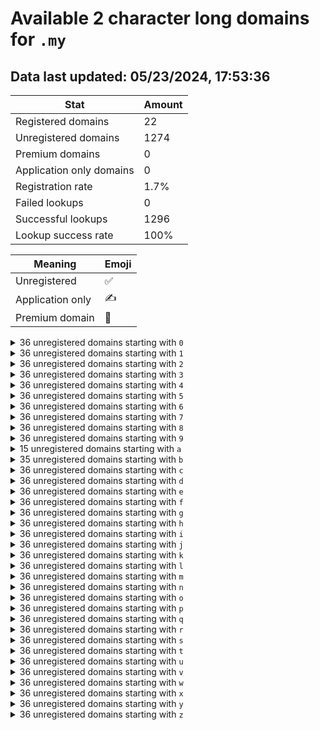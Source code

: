 # Available 2 character long domains for `.my`

## Data last updated: 05/23/2024, 17:53:36

|Stat|Amount|
|--|--|
|Registered domains|22|
|Unregistered domains|1274|
|Premium domains|0|
|Application only domains|0|
|Registration rate|1.7%|
|Failed lookups|0|
|Successful lookups|1296|
|Lookup success rate|100%|


|Meaning|Emoji|
|--|--|
|Unregistered|:white_check_mark:|
|Application only|:writing_hand:|
|Premium domain|:gem:|

<details>
<summary>36 unregistered domains starting with <bold><code>0</code></bold></summary>

|Type|Domain|
|--|--|
|:white_check_mark:|`00.my`|
|:white_check_mark:|`01.my`|
|:white_check_mark:|`02.my`|
|:white_check_mark:|`03.my`|
|:white_check_mark:|`04.my`|
|:white_check_mark:|`05.my`|
|:white_check_mark:|`06.my`|
|:white_check_mark:|`07.my`|
|:white_check_mark:|`08.my`|
|:white_check_mark:|`09.my`|
|:white_check_mark:|`0a.my`|
|:white_check_mark:|`0b.my`|
|:white_check_mark:|`0c.my`|
|:white_check_mark:|`0d.my`|
|:white_check_mark:|`0e.my`|
|:white_check_mark:|`0f.my`|
|:white_check_mark:|`0g.my`|
|:white_check_mark:|`0h.my`|
|:white_check_mark:|`0i.my`|
|:white_check_mark:|`0j.my`|
|:white_check_mark:|`0k.my`|
|:white_check_mark:|`0l.my`|
|:white_check_mark:|`0m.my`|
|:white_check_mark:|`0n.my`|
|:white_check_mark:|`0o.my`|
|:white_check_mark:|`0p.my`|
|:white_check_mark:|`0q.my`|
|:white_check_mark:|`0r.my`|
|:white_check_mark:|`0s.my`|
|:white_check_mark:|`0t.my`|
|:white_check_mark:|`0u.my`|
|:white_check_mark:|`0v.my`|
|:white_check_mark:|`0w.my`|
|:white_check_mark:|`0x.my`|
|:white_check_mark:|`0y.my`|
|:white_check_mark:|`0z.my`|
</details>
<details>
<summary>36 unregistered domains starting with <bold><code>1</code></bold></summary>

|Type|Domain|
|--|--|
|:white_check_mark:|`10.my`|
|:white_check_mark:|`11.my`|
|:white_check_mark:|`12.my`|
|:white_check_mark:|`13.my`|
|:white_check_mark:|`14.my`|
|:white_check_mark:|`15.my`|
|:white_check_mark:|`16.my`|
|:white_check_mark:|`17.my`|
|:white_check_mark:|`18.my`|
|:white_check_mark:|`19.my`|
|:white_check_mark:|`1a.my`|
|:white_check_mark:|`1b.my`|
|:white_check_mark:|`1c.my`|
|:white_check_mark:|`1d.my`|
|:white_check_mark:|`1e.my`|
|:white_check_mark:|`1f.my`|
|:white_check_mark:|`1g.my`|
|:white_check_mark:|`1h.my`|
|:white_check_mark:|`1i.my`|
|:white_check_mark:|`1j.my`|
|:white_check_mark:|`1k.my`|
|:white_check_mark:|`1l.my`|
|:white_check_mark:|`1m.my`|
|:white_check_mark:|`1n.my`|
|:white_check_mark:|`1o.my`|
|:white_check_mark:|`1p.my`|
|:white_check_mark:|`1q.my`|
|:white_check_mark:|`1r.my`|
|:white_check_mark:|`1s.my`|
|:white_check_mark:|`1t.my`|
|:white_check_mark:|`1u.my`|
|:white_check_mark:|`1v.my`|
|:white_check_mark:|`1w.my`|
|:white_check_mark:|`1x.my`|
|:white_check_mark:|`1y.my`|
|:white_check_mark:|`1z.my`|
</details>
<details>
<summary>36 unregistered domains starting with <bold><code>2</code></bold></summary>

|Type|Domain|
|--|--|
|:white_check_mark:|`20.my`|
|:white_check_mark:|`21.my`|
|:white_check_mark:|`22.my`|
|:white_check_mark:|`23.my`|
|:white_check_mark:|`24.my`|
|:white_check_mark:|`25.my`|
|:white_check_mark:|`26.my`|
|:white_check_mark:|`27.my`|
|:white_check_mark:|`28.my`|
|:white_check_mark:|`29.my`|
|:white_check_mark:|`2a.my`|
|:white_check_mark:|`2b.my`|
|:white_check_mark:|`2c.my`|
|:white_check_mark:|`2d.my`|
|:white_check_mark:|`2e.my`|
|:white_check_mark:|`2f.my`|
|:white_check_mark:|`2g.my`|
|:white_check_mark:|`2h.my`|
|:white_check_mark:|`2i.my`|
|:white_check_mark:|`2j.my`|
|:white_check_mark:|`2k.my`|
|:white_check_mark:|`2l.my`|
|:white_check_mark:|`2m.my`|
|:white_check_mark:|`2n.my`|
|:white_check_mark:|`2o.my`|
|:white_check_mark:|`2p.my`|
|:white_check_mark:|`2q.my`|
|:white_check_mark:|`2r.my`|
|:white_check_mark:|`2s.my`|
|:white_check_mark:|`2t.my`|
|:white_check_mark:|`2u.my`|
|:white_check_mark:|`2v.my`|
|:white_check_mark:|`2w.my`|
|:white_check_mark:|`2x.my`|
|:white_check_mark:|`2y.my`|
|:white_check_mark:|`2z.my`|
</details>
<details>
<summary>36 unregistered domains starting with <bold><code>3</code></bold></summary>

|Type|Domain|
|--|--|
|:white_check_mark:|`30.my`|
|:white_check_mark:|`31.my`|
|:white_check_mark:|`32.my`|
|:white_check_mark:|`33.my`|
|:white_check_mark:|`34.my`|
|:white_check_mark:|`35.my`|
|:white_check_mark:|`36.my`|
|:white_check_mark:|`37.my`|
|:white_check_mark:|`38.my`|
|:white_check_mark:|`39.my`|
|:white_check_mark:|`3a.my`|
|:white_check_mark:|`3b.my`|
|:white_check_mark:|`3c.my`|
|:white_check_mark:|`3d.my`|
|:white_check_mark:|`3e.my`|
|:white_check_mark:|`3f.my`|
|:white_check_mark:|`3g.my`|
|:white_check_mark:|`3h.my`|
|:white_check_mark:|`3i.my`|
|:white_check_mark:|`3j.my`|
|:white_check_mark:|`3k.my`|
|:white_check_mark:|`3l.my`|
|:white_check_mark:|`3m.my`|
|:white_check_mark:|`3n.my`|
|:white_check_mark:|`3o.my`|
|:white_check_mark:|`3p.my`|
|:white_check_mark:|`3q.my`|
|:white_check_mark:|`3r.my`|
|:white_check_mark:|`3s.my`|
|:white_check_mark:|`3t.my`|
|:white_check_mark:|`3u.my`|
|:white_check_mark:|`3v.my`|
|:white_check_mark:|`3w.my`|
|:white_check_mark:|`3x.my`|
|:white_check_mark:|`3y.my`|
|:white_check_mark:|`3z.my`|
</details>
<details>
<summary>36 unregistered domains starting with <bold><code>4</code></bold></summary>

|Type|Domain|
|--|--|
|:white_check_mark:|`40.my`|
|:white_check_mark:|`41.my`|
|:white_check_mark:|`42.my`|
|:white_check_mark:|`43.my`|
|:white_check_mark:|`44.my`|
|:white_check_mark:|`45.my`|
|:white_check_mark:|`46.my`|
|:white_check_mark:|`47.my`|
|:white_check_mark:|`48.my`|
|:white_check_mark:|`49.my`|
|:white_check_mark:|`4a.my`|
|:white_check_mark:|`4b.my`|
|:white_check_mark:|`4c.my`|
|:white_check_mark:|`4d.my`|
|:white_check_mark:|`4e.my`|
|:white_check_mark:|`4f.my`|
|:white_check_mark:|`4g.my`|
|:white_check_mark:|`4h.my`|
|:white_check_mark:|`4i.my`|
|:white_check_mark:|`4j.my`|
|:white_check_mark:|`4k.my`|
|:white_check_mark:|`4l.my`|
|:white_check_mark:|`4m.my`|
|:white_check_mark:|`4n.my`|
|:white_check_mark:|`4o.my`|
|:white_check_mark:|`4p.my`|
|:white_check_mark:|`4q.my`|
|:white_check_mark:|`4r.my`|
|:white_check_mark:|`4s.my`|
|:white_check_mark:|`4t.my`|
|:white_check_mark:|`4u.my`|
|:white_check_mark:|`4v.my`|
|:white_check_mark:|`4w.my`|
|:white_check_mark:|`4x.my`|
|:white_check_mark:|`4y.my`|
|:white_check_mark:|`4z.my`|
</details>
<details>
<summary>36 unregistered domains starting with <bold><code>5</code></bold></summary>

|Type|Domain|
|--|--|
|:white_check_mark:|`50.my`|
|:white_check_mark:|`51.my`|
|:white_check_mark:|`52.my`|
|:white_check_mark:|`53.my`|
|:white_check_mark:|`54.my`|
|:white_check_mark:|`55.my`|
|:white_check_mark:|`56.my`|
|:white_check_mark:|`57.my`|
|:white_check_mark:|`58.my`|
|:white_check_mark:|`59.my`|
|:white_check_mark:|`5a.my`|
|:white_check_mark:|`5b.my`|
|:white_check_mark:|`5c.my`|
|:white_check_mark:|`5d.my`|
|:white_check_mark:|`5e.my`|
|:white_check_mark:|`5f.my`|
|:white_check_mark:|`5g.my`|
|:white_check_mark:|`5h.my`|
|:white_check_mark:|`5i.my`|
|:white_check_mark:|`5j.my`|
|:white_check_mark:|`5k.my`|
|:white_check_mark:|`5l.my`|
|:white_check_mark:|`5m.my`|
|:white_check_mark:|`5n.my`|
|:white_check_mark:|`5o.my`|
|:white_check_mark:|`5p.my`|
|:white_check_mark:|`5q.my`|
|:white_check_mark:|`5r.my`|
|:white_check_mark:|`5s.my`|
|:white_check_mark:|`5t.my`|
|:white_check_mark:|`5u.my`|
|:white_check_mark:|`5v.my`|
|:white_check_mark:|`5w.my`|
|:white_check_mark:|`5x.my`|
|:white_check_mark:|`5y.my`|
|:white_check_mark:|`5z.my`|
</details>
<details>
<summary>36 unregistered domains starting with <bold><code>6</code></bold></summary>

|Type|Domain|
|--|--|
|:white_check_mark:|`60.my`|
|:white_check_mark:|`61.my`|
|:white_check_mark:|`62.my`|
|:white_check_mark:|`63.my`|
|:white_check_mark:|`64.my`|
|:white_check_mark:|`65.my`|
|:white_check_mark:|`66.my`|
|:white_check_mark:|`67.my`|
|:white_check_mark:|`68.my`|
|:white_check_mark:|`69.my`|
|:white_check_mark:|`6a.my`|
|:white_check_mark:|`6b.my`|
|:white_check_mark:|`6c.my`|
|:white_check_mark:|`6d.my`|
|:white_check_mark:|`6e.my`|
|:white_check_mark:|`6f.my`|
|:white_check_mark:|`6g.my`|
|:white_check_mark:|`6h.my`|
|:white_check_mark:|`6i.my`|
|:white_check_mark:|`6j.my`|
|:white_check_mark:|`6k.my`|
|:white_check_mark:|`6l.my`|
|:white_check_mark:|`6m.my`|
|:white_check_mark:|`6n.my`|
|:white_check_mark:|`6o.my`|
|:white_check_mark:|`6p.my`|
|:white_check_mark:|`6q.my`|
|:white_check_mark:|`6r.my`|
|:white_check_mark:|`6s.my`|
|:white_check_mark:|`6t.my`|
|:white_check_mark:|`6u.my`|
|:white_check_mark:|`6v.my`|
|:white_check_mark:|`6w.my`|
|:white_check_mark:|`6x.my`|
|:white_check_mark:|`6y.my`|
|:white_check_mark:|`6z.my`|
</details>
<details>
<summary>36 unregistered domains starting with <bold><code>7</code></bold></summary>

|Type|Domain|
|--|--|
|:white_check_mark:|`70.my`|
|:white_check_mark:|`71.my`|
|:white_check_mark:|`72.my`|
|:white_check_mark:|`73.my`|
|:white_check_mark:|`74.my`|
|:white_check_mark:|`75.my`|
|:white_check_mark:|`76.my`|
|:white_check_mark:|`77.my`|
|:white_check_mark:|`78.my`|
|:white_check_mark:|`79.my`|
|:white_check_mark:|`7a.my`|
|:white_check_mark:|`7b.my`|
|:white_check_mark:|`7c.my`|
|:white_check_mark:|`7d.my`|
|:white_check_mark:|`7e.my`|
|:white_check_mark:|`7f.my`|
|:white_check_mark:|`7g.my`|
|:white_check_mark:|`7h.my`|
|:white_check_mark:|`7i.my`|
|:white_check_mark:|`7j.my`|
|:white_check_mark:|`7k.my`|
|:white_check_mark:|`7l.my`|
|:white_check_mark:|`7m.my`|
|:white_check_mark:|`7n.my`|
|:white_check_mark:|`7o.my`|
|:white_check_mark:|`7p.my`|
|:white_check_mark:|`7q.my`|
|:white_check_mark:|`7r.my`|
|:white_check_mark:|`7s.my`|
|:white_check_mark:|`7t.my`|
|:white_check_mark:|`7u.my`|
|:white_check_mark:|`7v.my`|
|:white_check_mark:|`7w.my`|
|:white_check_mark:|`7x.my`|
|:white_check_mark:|`7y.my`|
|:white_check_mark:|`7z.my`|
</details>
<details>
<summary>36 unregistered domains starting with <bold><code>8</code></bold></summary>

|Type|Domain|
|--|--|
|:white_check_mark:|`80.my`|
|:white_check_mark:|`81.my`|
|:white_check_mark:|`82.my`|
|:white_check_mark:|`83.my`|
|:white_check_mark:|`84.my`|
|:white_check_mark:|`85.my`|
|:white_check_mark:|`86.my`|
|:white_check_mark:|`87.my`|
|:white_check_mark:|`88.my`|
|:white_check_mark:|`89.my`|
|:white_check_mark:|`8a.my`|
|:white_check_mark:|`8b.my`|
|:white_check_mark:|`8c.my`|
|:white_check_mark:|`8d.my`|
|:white_check_mark:|`8e.my`|
|:white_check_mark:|`8f.my`|
|:white_check_mark:|`8g.my`|
|:white_check_mark:|`8h.my`|
|:white_check_mark:|`8i.my`|
|:white_check_mark:|`8j.my`|
|:white_check_mark:|`8k.my`|
|:white_check_mark:|`8l.my`|
|:white_check_mark:|`8m.my`|
|:white_check_mark:|`8n.my`|
|:white_check_mark:|`8o.my`|
|:white_check_mark:|`8p.my`|
|:white_check_mark:|`8q.my`|
|:white_check_mark:|`8r.my`|
|:white_check_mark:|`8s.my`|
|:white_check_mark:|`8t.my`|
|:white_check_mark:|`8u.my`|
|:white_check_mark:|`8v.my`|
|:white_check_mark:|`8w.my`|
|:white_check_mark:|`8x.my`|
|:white_check_mark:|`8y.my`|
|:white_check_mark:|`8z.my`|
</details>
<details>
<summary>36 unregistered domains starting with <bold><code>9</code></bold></summary>

|Type|Domain|
|--|--|
|:white_check_mark:|`90.my`|
|:white_check_mark:|`91.my`|
|:white_check_mark:|`92.my`|
|:white_check_mark:|`93.my`|
|:white_check_mark:|`94.my`|
|:white_check_mark:|`95.my`|
|:white_check_mark:|`96.my`|
|:white_check_mark:|`97.my`|
|:white_check_mark:|`98.my`|
|:white_check_mark:|`99.my`|
|:white_check_mark:|`9a.my`|
|:white_check_mark:|`9b.my`|
|:white_check_mark:|`9c.my`|
|:white_check_mark:|`9d.my`|
|:white_check_mark:|`9e.my`|
|:white_check_mark:|`9f.my`|
|:white_check_mark:|`9g.my`|
|:white_check_mark:|`9h.my`|
|:white_check_mark:|`9i.my`|
|:white_check_mark:|`9j.my`|
|:white_check_mark:|`9k.my`|
|:white_check_mark:|`9l.my`|
|:white_check_mark:|`9m.my`|
|:white_check_mark:|`9n.my`|
|:white_check_mark:|`9o.my`|
|:white_check_mark:|`9p.my`|
|:white_check_mark:|`9q.my`|
|:white_check_mark:|`9r.my`|
|:white_check_mark:|`9s.my`|
|:white_check_mark:|`9t.my`|
|:white_check_mark:|`9u.my`|
|:white_check_mark:|`9v.my`|
|:white_check_mark:|`9w.my`|
|:white_check_mark:|`9x.my`|
|:white_check_mark:|`9y.my`|
|:white_check_mark:|`9z.my`|
</details>
<details>
<summary>15 unregistered domains starting with <bold><code>a</code></bold></summary>

|Type|Domain|
|--|--|
|:white_check_mark:|`a0.my`|
|:white_check_mark:|`a2.my`|
|:white_check_mark:|`a4.my`|
|:white_check_mark:|`a5.my`|
|:white_check_mark:|`a6.my`|
|:white_check_mark:|`a8.my`|
|:white_check_mark:|`a9.my`|
|:white_check_mark:|`aj.my`|
|:white_check_mark:|`an.my`|
|:white_check_mark:|`ap.my`|
|:white_check_mark:|`aq.my`|
|:white_check_mark:|`as.my`|
|:white_check_mark:|`av.my`|
|:white_check_mark:|`ax.my`|
|:white_check_mark:|`ay.my`|
</details>
<details>
<summary>35 unregistered domains starting with <bold><code>b</code></bold></summary>

|Type|Domain|
|--|--|
|:white_check_mark:|`b0.my`|
|:white_check_mark:|`b1.my`|
|:white_check_mark:|`b2.my`|
|:white_check_mark:|`b3.my`|
|:white_check_mark:|`b4.my`|
|:white_check_mark:|`b5.my`|
|:white_check_mark:|`b6.my`|
|:white_check_mark:|`b7.my`|
|:white_check_mark:|`b8.my`|
|:white_check_mark:|`b9.my`|
|:white_check_mark:|`ba.my`|
|:white_check_mark:|`bc.my`|
|:white_check_mark:|`bd.my`|
|:white_check_mark:|`be.my`|
|:white_check_mark:|`bf.my`|
|:white_check_mark:|`bg.my`|
|:white_check_mark:|`bh.my`|
|:white_check_mark:|`bi.my`|
|:white_check_mark:|`bj.my`|
|:white_check_mark:|`bk.my`|
|:white_check_mark:|`bl.my`|
|:white_check_mark:|`bm.my`|
|:white_check_mark:|`bn.my`|
|:white_check_mark:|`bo.my`|
|:white_check_mark:|`bp.my`|
|:white_check_mark:|`bq.my`|
|:white_check_mark:|`br.my`|
|:white_check_mark:|`bs.my`|
|:white_check_mark:|`bt.my`|
|:white_check_mark:|`bu.my`|
|:white_check_mark:|`bv.my`|
|:white_check_mark:|`bw.my`|
|:white_check_mark:|`bx.my`|
|:white_check_mark:|`by.my`|
|:white_check_mark:|`bz.my`|
</details>
<details>
<summary>36 unregistered domains starting with <bold><code>c</code></bold></summary>

|Type|Domain|
|--|--|
|:white_check_mark:|`c0.my`|
|:white_check_mark:|`c1.my`|
|:white_check_mark:|`c2.my`|
|:white_check_mark:|`c3.my`|
|:white_check_mark:|`c4.my`|
|:white_check_mark:|`c5.my`|
|:white_check_mark:|`c6.my`|
|:white_check_mark:|`c7.my`|
|:white_check_mark:|`c8.my`|
|:white_check_mark:|`c9.my`|
|:white_check_mark:|`ca.my`|
|:white_check_mark:|`cb.my`|
|:white_check_mark:|`cc.my`|
|:white_check_mark:|`cd.my`|
|:white_check_mark:|`ce.my`|
|:white_check_mark:|`cf.my`|
|:white_check_mark:|`cg.my`|
|:white_check_mark:|`ch.my`|
|:white_check_mark:|`ci.my`|
|:white_check_mark:|`cj.my`|
|:white_check_mark:|`ck.my`|
|:white_check_mark:|`cl.my`|
|:white_check_mark:|`cm.my`|
|:white_check_mark:|`cn.my`|
|:white_check_mark:|`co.my`|
|:white_check_mark:|`cp.my`|
|:white_check_mark:|`cq.my`|
|:white_check_mark:|`cr.my`|
|:white_check_mark:|`cs.my`|
|:white_check_mark:|`ct.my`|
|:white_check_mark:|`cu.my`|
|:white_check_mark:|`cv.my`|
|:white_check_mark:|`cw.my`|
|:white_check_mark:|`cx.my`|
|:white_check_mark:|`cy.my`|
|:white_check_mark:|`cz.my`|
</details>
<details>
<summary>36 unregistered domains starting with <bold><code>d</code></bold></summary>

|Type|Domain|
|--|--|
|:white_check_mark:|`d0.my`|
|:white_check_mark:|`d1.my`|
|:white_check_mark:|`d2.my`|
|:white_check_mark:|`d3.my`|
|:white_check_mark:|`d4.my`|
|:white_check_mark:|`d5.my`|
|:white_check_mark:|`d6.my`|
|:white_check_mark:|`d7.my`|
|:white_check_mark:|`d8.my`|
|:white_check_mark:|`d9.my`|
|:white_check_mark:|`da.my`|
|:white_check_mark:|`db.my`|
|:white_check_mark:|`dc.my`|
|:white_check_mark:|`dd.my`|
|:white_check_mark:|`de.my`|
|:white_check_mark:|`df.my`|
|:white_check_mark:|`dg.my`|
|:white_check_mark:|`dh.my`|
|:white_check_mark:|`di.my`|
|:white_check_mark:|`dj.my`|
|:white_check_mark:|`dk.my`|
|:white_check_mark:|`dl.my`|
|:white_check_mark:|`dm.my`|
|:white_check_mark:|`dn.my`|
|:white_check_mark:|`do.my`|
|:white_check_mark:|`dp.my`|
|:white_check_mark:|`dq.my`|
|:white_check_mark:|`dr.my`|
|:white_check_mark:|`ds.my`|
|:white_check_mark:|`dt.my`|
|:white_check_mark:|`du.my`|
|:white_check_mark:|`dv.my`|
|:white_check_mark:|`dw.my`|
|:white_check_mark:|`dx.my`|
|:white_check_mark:|`dy.my`|
|:white_check_mark:|`dz.my`|
</details>
<details>
<summary>36 unregistered domains starting with <bold><code>e</code></bold></summary>

|Type|Domain|
|--|--|
|:white_check_mark:|`e0.my`|
|:white_check_mark:|`e1.my`|
|:white_check_mark:|`e2.my`|
|:white_check_mark:|`e3.my`|
|:white_check_mark:|`e4.my`|
|:white_check_mark:|`e5.my`|
|:white_check_mark:|`e6.my`|
|:white_check_mark:|`e7.my`|
|:white_check_mark:|`e8.my`|
|:white_check_mark:|`e9.my`|
|:white_check_mark:|`ea.my`|
|:white_check_mark:|`eb.my`|
|:white_check_mark:|`ec.my`|
|:white_check_mark:|`ed.my`|
|:white_check_mark:|`ee.my`|
|:white_check_mark:|`ef.my`|
|:white_check_mark:|`eg.my`|
|:white_check_mark:|`eh.my`|
|:white_check_mark:|`ei.my`|
|:white_check_mark:|`ej.my`|
|:white_check_mark:|`ek.my`|
|:white_check_mark:|`el.my`|
|:white_check_mark:|`em.my`|
|:white_check_mark:|`en.my`|
|:white_check_mark:|`eo.my`|
|:white_check_mark:|`ep.my`|
|:white_check_mark:|`eq.my`|
|:white_check_mark:|`er.my`|
|:white_check_mark:|`es.my`|
|:white_check_mark:|`et.my`|
|:white_check_mark:|`eu.my`|
|:white_check_mark:|`ev.my`|
|:white_check_mark:|`ew.my`|
|:white_check_mark:|`ex.my`|
|:white_check_mark:|`ey.my`|
|:white_check_mark:|`ez.my`|
</details>
<details>
<summary>36 unregistered domains starting with <bold><code>f</code></bold></summary>

|Type|Domain|
|--|--|
|:white_check_mark:|`f0.my`|
|:white_check_mark:|`f1.my`|
|:white_check_mark:|`f2.my`|
|:white_check_mark:|`f3.my`|
|:white_check_mark:|`f4.my`|
|:white_check_mark:|`f5.my`|
|:white_check_mark:|`f6.my`|
|:white_check_mark:|`f7.my`|
|:white_check_mark:|`f8.my`|
|:white_check_mark:|`f9.my`|
|:white_check_mark:|`fa.my`|
|:white_check_mark:|`fb.my`|
|:white_check_mark:|`fc.my`|
|:white_check_mark:|`fd.my`|
|:white_check_mark:|`fe.my`|
|:white_check_mark:|`ff.my`|
|:white_check_mark:|`fg.my`|
|:white_check_mark:|`fh.my`|
|:white_check_mark:|`fi.my`|
|:white_check_mark:|`fj.my`|
|:white_check_mark:|`fk.my`|
|:white_check_mark:|`fl.my`|
|:white_check_mark:|`fm.my`|
|:white_check_mark:|`fn.my`|
|:white_check_mark:|`fo.my`|
|:white_check_mark:|`fp.my`|
|:white_check_mark:|`fq.my`|
|:white_check_mark:|`fr.my`|
|:white_check_mark:|`fs.my`|
|:white_check_mark:|`ft.my`|
|:white_check_mark:|`fu.my`|
|:white_check_mark:|`fv.my`|
|:white_check_mark:|`fw.my`|
|:white_check_mark:|`fx.my`|
|:white_check_mark:|`fy.my`|
|:white_check_mark:|`fz.my`|
</details>
<details>
<summary>36 unregistered domains starting with <bold><code>g</code></bold></summary>

|Type|Domain|
|--|--|
|:white_check_mark:|`g0.my`|
|:white_check_mark:|`g1.my`|
|:white_check_mark:|`g2.my`|
|:white_check_mark:|`g3.my`|
|:white_check_mark:|`g4.my`|
|:white_check_mark:|`g5.my`|
|:white_check_mark:|`g6.my`|
|:white_check_mark:|`g7.my`|
|:white_check_mark:|`g8.my`|
|:white_check_mark:|`g9.my`|
|:white_check_mark:|`ga.my`|
|:white_check_mark:|`gb.my`|
|:white_check_mark:|`gc.my`|
|:white_check_mark:|`gd.my`|
|:white_check_mark:|`ge.my`|
|:white_check_mark:|`gf.my`|
|:white_check_mark:|`gg.my`|
|:white_check_mark:|`gh.my`|
|:white_check_mark:|`gi.my`|
|:white_check_mark:|`gj.my`|
|:white_check_mark:|`gk.my`|
|:white_check_mark:|`gl.my`|
|:white_check_mark:|`gm.my`|
|:white_check_mark:|`gn.my`|
|:white_check_mark:|`go.my`|
|:white_check_mark:|`gp.my`|
|:white_check_mark:|`gq.my`|
|:white_check_mark:|`gr.my`|
|:white_check_mark:|`gs.my`|
|:white_check_mark:|`gt.my`|
|:white_check_mark:|`gu.my`|
|:white_check_mark:|`gv.my`|
|:white_check_mark:|`gw.my`|
|:white_check_mark:|`gx.my`|
|:white_check_mark:|`gy.my`|
|:white_check_mark:|`gz.my`|
</details>
<details>
<summary>36 unregistered domains starting with <bold><code>h</code></bold></summary>

|Type|Domain|
|--|--|
|:white_check_mark:|`h0.my`|
|:white_check_mark:|`h1.my`|
|:white_check_mark:|`h2.my`|
|:white_check_mark:|`h3.my`|
|:white_check_mark:|`h4.my`|
|:white_check_mark:|`h5.my`|
|:white_check_mark:|`h6.my`|
|:white_check_mark:|`h7.my`|
|:white_check_mark:|`h8.my`|
|:white_check_mark:|`h9.my`|
|:white_check_mark:|`ha.my`|
|:white_check_mark:|`hb.my`|
|:white_check_mark:|`hc.my`|
|:white_check_mark:|`hd.my`|
|:white_check_mark:|`he.my`|
|:white_check_mark:|`hf.my`|
|:white_check_mark:|`hg.my`|
|:white_check_mark:|`hh.my`|
|:white_check_mark:|`hi.my`|
|:white_check_mark:|`hj.my`|
|:white_check_mark:|`hk.my`|
|:white_check_mark:|`hl.my`|
|:white_check_mark:|`hm.my`|
|:white_check_mark:|`hn.my`|
|:white_check_mark:|`ho.my`|
|:white_check_mark:|`hp.my`|
|:white_check_mark:|`hq.my`|
|:white_check_mark:|`hr.my`|
|:white_check_mark:|`hs.my`|
|:white_check_mark:|`ht.my`|
|:white_check_mark:|`hu.my`|
|:white_check_mark:|`hv.my`|
|:white_check_mark:|`hw.my`|
|:white_check_mark:|`hx.my`|
|:white_check_mark:|`hy.my`|
|:white_check_mark:|`hz.my`|
</details>
<details>
<summary>36 unregistered domains starting with <bold><code>i</code></bold></summary>

|Type|Domain|
|--|--|
|:white_check_mark:|`i0.my`|
|:white_check_mark:|`i1.my`|
|:white_check_mark:|`i2.my`|
|:white_check_mark:|`i3.my`|
|:white_check_mark:|`i4.my`|
|:white_check_mark:|`i5.my`|
|:white_check_mark:|`i6.my`|
|:white_check_mark:|`i7.my`|
|:white_check_mark:|`i8.my`|
|:white_check_mark:|`i9.my`|
|:white_check_mark:|`ia.my`|
|:white_check_mark:|`ib.my`|
|:white_check_mark:|`ic.my`|
|:white_check_mark:|`id.my`|
|:white_check_mark:|`ie.my`|
|:white_check_mark:|`if.my`|
|:white_check_mark:|`ig.my`|
|:white_check_mark:|`ih.my`|
|:white_check_mark:|`ii.my`|
|:white_check_mark:|`ij.my`|
|:white_check_mark:|`ik.my`|
|:white_check_mark:|`il.my`|
|:white_check_mark:|`im.my`|
|:white_check_mark:|`in.my`|
|:white_check_mark:|`io.my`|
|:white_check_mark:|`ip.my`|
|:white_check_mark:|`iq.my`|
|:white_check_mark:|`ir.my`|
|:white_check_mark:|`is.my`|
|:white_check_mark:|`it.my`|
|:white_check_mark:|`iu.my`|
|:white_check_mark:|`iv.my`|
|:white_check_mark:|`iw.my`|
|:white_check_mark:|`ix.my`|
|:white_check_mark:|`iy.my`|
|:white_check_mark:|`iz.my`|
</details>
<details>
<summary>36 unregistered domains starting with <bold><code>j</code></bold></summary>

|Type|Domain|
|--|--|
|:white_check_mark:|`j0.my`|
|:white_check_mark:|`j1.my`|
|:white_check_mark:|`j2.my`|
|:white_check_mark:|`j3.my`|
|:white_check_mark:|`j4.my`|
|:white_check_mark:|`j5.my`|
|:white_check_mark:|`j6.my`|
|:white_check_mark:|`j7.my`|
|:white_check_mark:|`j8.my`|
|:white_check_mark:|`j9.my`|
|:white_check_mark:|`ja.my`|
|:white_check_mark:|`jb.my`|
|:white_check_mark:|`jc.my`|
|:white_check_mark:|`jd.my`|
|:white_check_mark:|`je.my`|
|:white_check_mark:|`jf.my`|
|:white_check_mark:|`jg.my`|
|:white_check_mark:|`jh.my`|
|:white_check_mark:|`ji.my`|
|:white_check_mark:|`jj.my`|
|:white_check_mark:|`jk.my`|
|:white_check_mark:|`jl.my`|
|:white_check_mark:|`jm.my`|
|:white_check_mark:|`jn.my`|
|:white_check_mark:|`jo.my`|
|:white_check_mark:|`jp.my`|
|:white_check_mark:|`jq.my`|
|:white_check_mark:|`jr.my`|
|:white_check_mark:|`js.my`|
|:white_check_mark:|`jt.my`|
|:white_check_mark:|`ju.my`|
|:white_check_mark:|`jv.my`|
|:white_check_mark:|`jw.my`|
|:white_check_mark:|`jx.my`|
|:white_check_mark:|`jy.my`|
|:white_check_mark:|`jz.my`|
</details>
<details>
<summary>36 unregistered domains starting with <bold><code>k</code></bold></summary>

|Type|Domain|
|--|--|
|:white_check_mark:|`k0.my`|
|:white_check_mark:|`k1.my`|
|:white_check_mark:|`k2.my`|
|:white_check_mark:|`k3.my`|
|:white_check_mark:|`k4.my`|
|:white_check_mark:|`k5.my`|
|:white_check_mark:|`k6.my`|
|:white_check_mark:|`k7.my`|
|:white_check_mark:|`k8.my`|
|:white_check_mark:|`k9.my`|
|:white_check_mark:|`ka.my`|
|:white_check_mark:|`kb.my`|
|:white_check_mark:|`kc.my`|
|:white_check_mark:|`kd.my`|
|:white_check_mark:|`ke.my`|
|:white_check_mark:|`kf.my`|
|:white_check_mark:|`kg.my`|
|:white_check_mark:|`kh.my`|
|:white_check_mark:|`ki.my`|
|:white_check_mark:|`kj.my`|
|:white_check_mark:|`kk.my`|
|:white_check_mark:|`kl.my`|
|:white_check_mark:|`km.my`|
|:white_check_mark:|`kn.my`|
|:white_check_mark:|`ko.my`|
|:white_check_mark:|`kp.my`|
|:white_check_mark:|`kq.my`|
|:white_check_mark:|`kr.my`|
|:white_check_mark:|`ks.my`|
|:white_check_mark:|`kt.my`|
|:white_check_mark:|`ku.my`|
|:white_check_mark:|`kv.my`|
|:white_check_mark:|`kw.my`|
|:white_check_mark:|`kx.my`|
|:white_check_mark:|`ky.my`|
|:white_check_mark:|`kz.my`|
</details>
<details>
<summary>36 unregistered domains starting with <bold><code>l</code></bold></summary>

|Type|Domain|
|--|--|
|:white_check_mark:|`l0.my`|
|:white_check_mark:|`l1.my`|
|:white_check_mark:|`l2.my`|
|:white_check_mark:|`l3.my`|
|:white_check_mark:|`l4.my`|
|:white_check_mark:|`l5.my`|
|:white_check_mark:|`l6.my`|
|:white_check_mark:|`l7.my`|
|:white_check_mark:|`l8.my`|
|:white_check_mark:|`l9.my`|
|:white_check_mark:|`la.my`|
|:white_check_mark:|`lb.my`|
|:white_check_mark:|`lc.my`|
|:white_check_mark:|`ld.my`|
|:white_check_mark:|`le.my`|
|:white_check_mark:|`lf.my`|
|:white_check_mark:|`lg.my`|
|:white_check_mark:|`lh.my`|
|:white_check_mark:|`li.my`|
|:white_check_mark:|`lj.my`|
|:white_check_mark:|`lk.my`|
|:white_check_mark:|`ll.my`|
|:white_check_mark:|`lm.my`|
|:white_check_mark:|`ln.my`|
|:white_check_mark:|`lo.my`|
|:white_check_mark:|`lp.my`|
|:white_check_mark:|`lq.my`|
|:white_check_mark:|`lr.my`|
|:white_check_mark:|`ls.my`|
|:white_check_mark:|`lt.my`|
|:white_check_mark:|`lu.my`|
|:white_check_mark:|`lv.my`|
|:white_check_mark:|`lw.my`|
|:white_check_mark:|`lx.my`|
|:white_check_mark:|`ly.my`|
|:white_check_mark:|`lz.my`|
</details>
<details>
<summary>36 unregistered domains starting with <bold><code>m</code></bold></summary>

|Type|Domain|
|--|--|
|:white_check_mark:|`m0.my`|
|:white_check_mark:|`m1.my`|
|:white_check_mark:|`m2.my`|
|:white_check_mark:|`m3.my`|
|:white_check_mark:|`m4.my`|
|:white_check_mark:|`m5.my`|
|:white_check_mark:|`m6.my`|
|:white_check_mark:|`m7.my`|
|:white_check_mark:|`m8.my`|
|:white_check_mark:|`m9.my`|
|:white_check_mark:|`ma.my`|
|:white_check_mark:|`mb.my`|
|:white_check_mark:|`mc.my`|
|:white_check_mark:|`md.my`|
|:white_check_mark:|`me.my`|
|:white_check_mark:|`mf.my`|
|:white_check_mark:|`mg.my`|
|:white_check_mark:|`mh.my`|
|:white_check_mark:|`mi.my`|
|:white_check_mark:|`mj.my`|
|:white_check_mark:|`mk.my`|
|:white_check_mark:|`ml.my`|
|:white_check_mark:|`mm.my`|
|:white_check_mark:|`mn.my`|
|:white_check_mark:|`mo.my`|
|:white_check_mark:|`mp.my`|
|:white_check_mark:|`mq.my`|
|:white_check_mark:|`mr.my`|
|:white_check_mark:|`ms.my`|
|:white_check_mark:|`mt.my`|
|:white_check_mark:|`mu.my`|
|:white_check_mark:|`mv.my`|
|:white_check_mark:|`mw.my`|
|:white_check_mark:|`mx.my`|
|:white_check_mark:|`my.my`|
|:white_check_mark:|`mz.my`|
</details>
<details>
<summary>36 unregistered domains starting with <bold><code>n</code></bold></summary>

|Type|Domain|
|--|--|
|:white_check_mark:|`n0.my`|
|:white_check_mark:|`n1.my`|
|:white_check_mark:|`n2.my`|
|:white_check_mark:|`n3.my`|
|:white_check_mark:|`n4.my`|
|:white_check_mark:|`n5.my`|
|:white_check_mark:|`n6.my`|
|:white_check_mark:|`n7.my`|
|:white_check_mark:|`n8.my`|
|:white_check_mark:|`n9.my`|
|:white_check_mark:|`na.my`|
|:white_check_mark:|`nb.my`|
|:white_check_mark:|`nc.my`|
|:white_check_mark:|`nd.my`|
|:white_check_mark:|`ne.my`|
|:white_check_mark:|`nf.my`|
|:white_check_mark:|`ng.my`|
|:white_check_mark:|`nh.my`|
|:white_check_mark:|`ni.my`|
|:white_check_mark:|`nj.my`|
|:white_check_mark:|`nk.my`|
|:white_check_mark:|`nl.my`|
|:white_check_mark:|`nm.my`|
|:white_check_mark:|`nn.my`|
|:white_check_mark:|`no.my`|
|:white_check_mark:|`np.my`|
|:white_check_mark:|`nq.my`|
|:white_check_mark:|`nr.my`|
|:white_check_mark:|`ns.my`|
|:white_check_mark:|`nt.my`|
|:white_check_mark:|`nu.my`|
|:white_check_mark:|`nv.my`|
|:white_check_mark:|`nw.my`|
|:white_check_mark:|`nx.my`|
|:white_check_mark:|`ny.my`|
|:white_check_mark:|`nz.my`|
</details>
<details>
<summary>36 unregistered domains starting with <bold><code>o</code></bold></summary>

|Type|Domain|
|--|--|
|:white_check_mark:|`o0.my`|
|:white_check_mark:|`o1.my`|
|:white_check_mark:|`o2.my`|
|:white_check_mark:|`o3.my`|
|:white_check_mark:|`o4.my`|
|:white_check_mark:|`o5.my`|
|:white_check_mark:|`o6.my`|
|:white_check_mark:|`o7.my`|
|:white_check_mark:|`o8.my`|
|:white_check_mark:|`o9.my`|
|:white_check_mark:|`oa.my`|
|:white_check_mark:|`ob.my`|
|:white_check_mark:|`oc.my`|
|:white_check_mark:|`od.my`|
|:white_check_mark:|`oe.my`|
|:white_check_mark:|`of.my`|
|:white_check_mark:|`og.my`|
|:white_check_mark:|`oh.my`|
|:white_check_mark:|`oi.my`|
|:white_check_mark:|`oj.my`|
|:white_check_mark:|`ok.my`|
|:white_check_mark:|`ol.my`|
|:white_check_mark:|`om.my`|
|:white_check_mark:|`on.my`|
|:white_check_mark:|`oo.my`|
|:white_check_mark:|`op.my`|
|:white_check_mark:|`oq.my`|
|:white_check_mark:|`or.my`|
|:white_check_mark:|`os.my`|
|:white_check_mark:|`ot.my`|
|:white_check_mark:|`ou.my`|
|:white_check_mark:|`ov.my`|
|:white_check_mark:|`ow.my`|
|:white_check_mark:|`ox.my`|
|:white_check_mark:|`oy.my`|
|:white_check_mark:|`oz.my`|
</details>
<details>
<summary>36 unregistered domains starting with <bold><code>p</code></bold></summary>

|Type|Domain|
|--|--|
|:white_check_mark:|`p0.my`|
|:white_check_mark:|`p1.my`|
|:white_check_mark:|`p2.my`|
|:white_check_mark:|`p3.my`|
|:white_check_mark:|`p4.my`|
|:white_check_mark:|`p5.my`|
|:white_check_mark:|`p6.my`|
|:white_check_mark:|`p7.my`|
|:white_check_mark:|`p8.my`|
|:white_check_mark:|`p9.my`|
|:white_check_mark:|`pa.my`|
|:white_check_mark:|`pb.my`|
|:white_check_mark:|`pc.my`|
|:white_check_mark:|`pd.my`|
|:white_check_mark:|`pe.my`|
|:white_check_mark:|`pf.my`|
|:white_check_mark:|`pg.my`|
|:white_check_mark:|`ph.my`|
|:white_check_mark:|`pi.my`|
|:white_check_mark:|`pj.my`|
|:white_check_mark:|`pk.my`|
|:white_check_mark:|`pl.my`|
|:white_check_mark:|`pm.my`|
|:white_check_mark:|`pn.my`|
|:white_check_mark:|`po.my`|
|:white_check_mark:|`pp.my`|
|:white_check_mark:|`pq.my`|
|:white_check_mark:|`pr.my`|
|:white_check_mark:|`ps.my`|
|:white_check_mark:|`pt.my`|
|:white_check_mark:|`pu.my`|
|:white_check_mark:|`pv.my`|
|:white_check_mark:|`pw.my`|
|:white_check_mark:|`px.my`|
|:white_check_mark:|`py.my`|
|:white_check_mark:|`pz.my`|
</details>
<details>
<summary>36 unregistered domains starting with <bold><code>q</code></bold></summary>

|Type|Domain|
|--|--|
|:white_check_mark:|`q0.my`|
|:white_check_mark:|`q1.my`|
|:white_check_mark:|`q2.my`|
|:white_check_mark:|`q3.my`|
|:white_check_mark:|`q4.my`|
|:white_check_mark:|`q5.my`|
|:white_check_mark:|`q6.my`|
|:white_check_mark:|`q7.my`|
|:white_check_mark:|`q8.my`|
|:white_check_mark:|`q9.my`|
|:white_check_mark:|`qa.my`|
|:white_check_mark:|`qb.my`|
|:white_check_mark:|`qc.my`|
|:white_check_mark:|`qd.my`|
|:white_check_mark:|`qe.my`|
|:white_check_mark:|`qf.my`|
|:white_check_mark:|`qg.my`|
|:white_check_mark:|`qh.my`|
|:white_check_mark:|`qi.my`|
|:white_check_mark:|`qj.my`|
|:white_check_mark:|`qk.my`|
|:white_check_mark:|`ql.my`|
|:white_check_mark:|`qm.my`|
|:white_check_mark:|`qn.my`|
|:white_check_mark:|`qo.my`|
|:white_check_mark:|`qp.my`|
|:white_check_mark:|`qq.my`|
|:white_check_mark:|`qr.my`|
|:white_check_mark:|`qs.my`|
|:white_check_mark:|`qt.my`|
|:white_check_mark:|`qu.my`|
|:white_check_mark:|`qv.my`|
|:white_check_mark:|`qw.my`|
|:white_check_mark:|`qx.my`|
|:white_check_mark:|`qy.my`|
|:white_check_mark:|`qz.my`|
</details>
<details>
<summary>36 unregistered domains starting with <bold><code>r</code></bold></summary>

|Type|Domain|
|--|--|
|:white_check_mark:|`r0.my`|
|:white_check_mark:|`r1.my`|
|:white_check_mark:|`r2.my`|
|:white_check_mark:|`r3.my`|
|:white_check_mark:|`r4.my`|
|:white_check_mark:|`r5.my`|
|:white_check_mark:|`r6.my`|
|:white_check_mark:|`r7.my`|
|:white_check_mark:|`r8.my`|
|:white_check_mark:|`r9.my`|
|:white_check_mark:|`ra.my`|
|:white_check_mark:|`rb.my`|
|:white_check_mark:|`rc.my`|
|:white_check_mark:|`rd.my`|
|:white_check_mark:|`re.my`|
|:white_check_mark:|`rf.my`|
|:white_check_mark:|`rg.my`|
|:white_check_mark:|`rh.my`|
|:white_check_mark:|`ri.my`|
|:white_check_mark:|`rj.my`|
|:white_check_mark:|`rk.my`|
|:white_check_mark:|`rl.my`|
|:white_check_mark:|`rm.my`|
|:white_check_mark:|`rn.my`|
|:white_check_mark:|`ro.my`|
|:white_check_mark:|`rp.my`|
|:white_check_mark:|`rq.my`|
|:white_check_mark:|`rr.my`|
|:white_check_mark:|`rs.my`|
|:white_check_mark:|`rt.my`|
|:white_check_mark:|`ru.my`|
|:white_check_mark:|`rv.my`|
|:white_check_mark:|`rw.my`|
|:white_check_mark:|`rx.my`|
|:white_check_mark:|`ry.my`|
|:white_check_mark:|`rz.my`|
</details>
<details>
<summary>36 unregistered domains starting with <bold><code>s</code></bold></summary>

|Type|Domain|
|--|--|
|:white_check_mark:|`s0.my`|
|:white_check_mark:|`s1.my`|
|:white_check_mark:|`s2.my`|
|:white_check_mark:|`s3.my`|
|:white_check_mark:|`s4.my`|
|:white_check_mark:|`s5.my`|
|:white_check_mark:|`s6.my`|
|:white_check_mark:|`s7.my`|
|:white_check_mark:|`s8.my`|
|:white_check_mark:|`s9.my`|
|:white_check_mark:|`sa.my`|
|:white_check_mark:|`sb.my`|
|:white_check_mark:|`sc.my`|
|:white_check_mark:|`sd.my`|
|:white_check_mark:|`se.my`|
|:white_check_mark:|`sf.my`|
|:white_check_mark:|`sg.my`|
|:white_check_mark:|`sh.my`|
|:white_check_mark:|`si.my`|
|:white_check_mark:|`sj.my`|
|:white_check_mark:|`sk.my`|
|:white_check_mark:|`sl.my`|
|:white_check_mark:|`sm.my`|
|:white_check_mark:|`sn.my`|
|:white_check_mark:|`so.my`|
|:white_check_mark:|`sp.my`|
|:white_check_mark:|`sq.my`|
|:white_check_mark:|`sr.my`|
|:white_check_mark:|`ss.my`|
|:white_check_mark:|`st.my`|
|:white_check_mark:|`su.my`|
|:white_check_mark:|`sv.my`|
|:white_check_mark:|`sw.my`|
|:white_check_mark:|`sx.my`|
|:white_check_mark:|`sy.my`|
|:white_check_mark:|`sz.my`|
</details>
<details>
<summary>36 unregistered domains starting with <bold><code>t</code></bold></summary>

|Type|Domain|
|--|--|
|:white_check_mark:|`t0.my`|
|:white_check_mark:|`t1.my`|
|:white_check_mark:|`t2.my`|
|:white_check_mark:|`t3.my`|
|:white_check_mark:|`t4.my`|
|:white_check_mark:|`t5.my`|
|:white_check_mark:|`t6.my`|
|:white_check_mark:|`t7.my`|
|:white_check_mark:|`t8.my`|
|:white_check_mark:|`t9.my`|
|:white_check_mark:|`ta.my`|
|:white_check_mark:|`tb.my`|
|:white_check_mark:|`tc.my`|
|:white_check_mark:|`td.my`|
|:white_check_mark:|`te.my`|
|:white_check_mark:|`tf.my`|
|:white_check_mark:|`tg.my`|
|:white_check_mark:|`th.my`|
|:white_check_mark:|`ti.my`|
|:white_check_mark:|`tj.my`|
|:white_check_mark:|`tk.my`|
|:white_check_mark:|`tl.my`|
|:white_check_mark:|`tm.my`|
|:white_check_mark:|`tn.my`|
|:white_check_mark:|`to.my`|
|:white_check_mark:|`tp.my`|
|:white_check_mark:|`tq.my`|
|:white_check_mark:|`tr.my`|
|:white_check_mark:|`ts.my`|
|:white_check_mark:|`tt.my`|
|:white_check_mark:|`tu.my`|
|:white_check_mark:|`tv.my`|
|:white_check_mark:|`tw.my`|
|:white_check_mark:|`tx.my`|
|:white_check_mark:|`ty.my`|
|:white_check_mark:|`tz.my`|
</details>
<details>
<summary>36 unregistered domains starting with <bold><code>u</code></bold></summary>

|Type|Domain|
|--|--|
|:white_check_mark:|`u0.my`|
|:white_check_mark:|`u1.my`|
|:white_check_mark:|`u2.my`|
|:white_check_mark:|`u3.my`|
|:white_check_mark:|`u4.my`|
|:white_check_mark:|`u5.my`|
|:white_check_mark:|`u6.my`|
|:white_check_mark:|`u7.my`|
|:white_check_mark:|`u8.my`|
|:white_check_mark:|`u9.my`|
|:white_check_mark:|`ua.my`|
|:white_check_mark:|`ub.my`|
|:white_check_mark:|`uc.my`|
|:white_check_mark:|`ud.my`|
|:white_check_mark:|`ue.my`|
|:white_check_mark:|`uf.my`|
|:white_check_mark:|`ug.my`|
|:white_check_mark:|`uh.my`|
|:white_check_mark:|`ui.my`|
|:white_check_mark:|`uj.my`|
|:white_check_mark:|`uk.my`|
|:white_check_mark:|`ul.my`|
|:white_check_mark:|`um.my`|
|:white_check_mark:|`un.my`|
|:white_check_mark:|`uo.my`|
|:white_check_mark:|`up.my`|
|:white_check_mark:|`uq.my`|
|:white_check_mark:|`ur.my`|
|:white_check_mark:|`us.my`|
|:white_check_mark:|`ut.my`|
|:white_check_mark:|`uu.my`|
|:white_check_mark:|`uv.my`|
|:white_check_mark:|`uw.my`|
|:white_check_mark:|`ux.my`|
|:white_check_mark:|`uy.my`|
|:white_check_mark:|`uz.my`|
</details>
<details>
<summary>36 unregistered domains starting with <bold><code>v</code></bold></summary>

|Type|Domain|
|--|--|
|:white_check_mark:|`v0.my`|
|:white_check_mark:|`v1.my`|
|:white_check_mark:|`v2.my`|
|:white_check_mark:|`v3.my`|
|:white_check_mark:|`v4.my`|
|:white_check_mark:|`v5.my`|
|:white_check_mark:|`v6.my`|
|:white_check_mark:|`v7.my`|
|:white_check_mark:|`v8.my`|
|:white_check_mark:|`v9.my`|
|:white_check_mark:|`va.my`|
|:white_check_mark:|`vb.my`|
|:white_check_mark:|`vc.my`|
|:white_check_mark:|`vd.my`|
|:white_check_mark:|`ve.my`|
|:white_check_mark:|`vf.my`|
|:white_check_mark:|`vg.my`|
|:white_check_mark:|`vh.my`|
|:white_check_mark:|`vi.my`|
|:white_check_mark:|`vj.my`|
|:white_check_mark:|`vk.my`|
|:white_check_mark:|`vl.my`|
|:white_check_mark:|`vm.my`|
|:white_check_mark:|`vn.my`|
|:white_check_mark:|`vo.my`|
|:white_check_mark:|`vp.my`|
|:white_check_mark:|`vq.my`|
|:white_check_mark:|`vr.my`|
|:white_check_mark:|`vs.my`|
|:white_check_mark:|`vt.my`|
|:white_check_mark:|`vu.my`|
|:white_check_mark:|`vv.my`|
|:white_check_mark:|`vw.my`|
|:white_check_mark:|`vx.my`|
|:white_check_mark:|`vy.my`|
|:white_check_mark:|`vz.my`|
</details>
<details>
<summary>36 unregistered domains starting with <bold><code>w</code></bold></summary>

|Type|Domain|
|--|--|
|:white_check_mark:|`w0.my`|
|:white_check_mark:|`w1.my`|
|:white_check_mark:|`w2.my`|
|:white_check_mark:|`w3.my`|
|:white_check_mark:|`w4.my`|
|:white_check_mark:|`w5.my`|
|:white_check_mark:|`w6.my`|
|:white_check_mark:|`w7.my`|
|:white_check_mark:|`w8.my`|
|:white_check_mark:|`w9.my`|
|:white_check_mark:|`wa.my`|
|:white_check_mark:|`wb.my`|
|:white_check_mark:|`wc.my`|
|:white_check_mark:|`wd.my`|
|:white_check_mark:|`we.my`|
|:white_check_mark:|`wf.my`|
|:white_check_mark:|`wg.my`|
|:white_check_mark:|`wh.my`|
|:white_check_mark:|`wi.my`|
|:white_check_mark:|`wj.my`|
|:white_check_mark:|`wk.my`|
|:white_check_mark:|`wl.my`|
|:white_check_mark:|`wm.my`|
|:white_check_mark:|`wn.my`|
|:white_check_mark:|`wo.my`|
|:white_check_mark:|`wp.my`|
|:white_check_mark:|`wq.my`|
|:white_check_mark:|`wr.my`|
|:white_check_mark:|`ws.my`|
|:white_check_mark:|`wt.my`|
|:white_check_mark:|`wu.my`|
|:white_check_mark:|`wv.my`|
|:white_check_mark:|`ww.my`|
|:white_check_mark:|`wx.my`|
|:white_check_mark:|`wy.my`|
|:white_check_mark:|`wz.my`|
</details>
<details>
<summary>36 unregistered domains starting with <bold><code>x</code></bold></summary>

|Type|Domain|
|--|--|
|:white_check_mark:|`x0.my`|
|:white_check_mark:|`x1.my`|
|:white_check_mark:|`x2.my`|
|:white_check_mark:|`x3.my`|
|:white_check_mark:|`x4.my`|
|:white_check_mark:|`x5.my`|
|:white_check_mark:|`x6.my`|
|:white_check_mark:|`x7.my`|
|:white_check_mark:|`x8.my`|
|:white_check_mark:|`x9.my`|
|:white_check_mark:|`xa.my`|
|:white_check_mark:|`xb.my`|
|:white_check_mark:|`xc.my`|
|:white_check_mark:|`xd.my`|
|:white_check_mark:|`xe.my`|
|:white_check_mark:|`xf.my`|
|:white_check_mark:|`xg.my`|
|:white_check_mark:|`xh.my`|
|:white_check_mark:|`xi.my`|
|:white_check_mark:|`xj.my`|
|:white_check_mark:|`xk.my`|
|:white_check_mark:|`xl.my`|
|:white_check_mark:|`xm.my`|
|:white_check_mark:|`xn.my`|
|:white_check_mark:|`xo.my`|
|:white_check_mark:|`xp.my`|
|:white_check_mark:|`xq.my`|
|:white_check_mark:|`xr.my`|
|:white_check_mark:|`xs.my`|
|:white_check_mark:|`xt.my`|
|:white_check_mark:|`xu.my`|
|:white_check_mark:|`xv.my`|
|:white_check_mark:|`xw.my`|
|:white_check_mark:|`xx.my`|
|:white_check_mark:|`xy.my`|
|:white_check_mark:|`xz.my`|
</details>
<details>
<summary>36 unregistered domains starting with <bold><code>y</code></bold></summary>

|Type|Domain|
|--|--|
|:white_check_mark:|`y0.my`|
|:white_check_mark:|`y1.my`|
|:white_check_mark:|`y2.my`|
|:white_check_mark:|`y3.my`|
|:white_check_mark:|`y4.my`|
|:white_check_mark:|`y5.my`|
|:white_check_mark:|`y6.my`|
|:white_check_mark:|`y7.my`|
|:white_check_mark:|`y8.my`|
|:white_check_mark:|`y9.my`|
|:white_check_mark:|`ya.my`|
|:white_check_mark:|`yb.my`|
|:white_check_mark:|`yc.my`|
|:white_check_mark:|`yd.my`|
|:white_check_mark:|`ye.my`|
|:white_check_mark:|`yf.my`|
|:white_check_mark:|`yg.my`|
|:white_check_mark:|`yh.my`|
|:white_check_mark:|`yi.my`|
|:white_check_mark:|`yj.my`|
|:white_check_mark:|`yk.my`|
|:white_check_mark:|`yl.my`|
|:white_check_mark:|`ym.my`|
|:white_check_mark:|`yn.my`|
|:white_check_mark:|`yo.my`|
|:white_check_mark:|`yp.my`|
|:white_check_mark:|`yq.my`|
|:white_check_mark:|`yr.my`|
|:white_check_mark:|`ys.my`|
|:white_check_mark:|`yt.my`|
|:white_check_mark:|`yu.my`|
|:white_check_mark:|`yv.my`|
|:white_check_mark:|`yw.my`|
|:white_check_mark:|`yx.my`|
|:white_check_mark:|`yy.my`|
|:white_check_mark:|`yz.my`|
</details>
<details>
<summary>36 unregistered domains starting with <bold><code>z</code></bold></summary>

|Type|Domain|
|--|--|
|:white_check_mark:|`z0.my`|
|:white_check_mark:|`z1.my`|
|:white_check_mark:|`z2.my`|
|:white_check_mark:|`z3.my`|
|:white_check_mark:|`z4.my`|
|:white_check_mark:|`z5.my`|
|:white_check_mark:|`z6.my`|
|:white_check_mark:|`z7.my`|
|:white_check_mark:|`z8.my`|
|:white_check_mark:|`z9.my`|
|:white_check_mark:|`za.my`|
|:white_check_mark:|`zb.my`|
|:white_check_mark:|`zc.my`|
|:white_check_mark:|`zd.my`|
|:white_check_mark:|`ze.my`|
|:white_check_mark:|`zf.my`|
|:white_check_mark:|`zg.my`|
|:white_check_mark:|`zh.my`|
|:white_check_mark:|`zi.my`|
|:white_check_mark:|`zj.my`|
|:white_check_mark:|`zk.my`|
|:white_check_mark:|`zl.my`|
|:white_check_mark:|`zm.my`|
|:white_check_mark:|`zn.my`|
|:white_check_mark:|`zo.my`|
|:white_check_mark:|`zp.my`|
|:white_check_mark:|`zq.my`|
|:white_check_mark:|`zr.my`|
|:white_check_mark:|`zs.my`|
|:white_check_mark:|`zt.my`|
|:white_check_mark:|`zu.my`|
|:white_check_mark:|`zv.my`|
|:white_check_mark:|`zw.my`|
|:white_check_mark:|`zx.my`|
|:white_check_mark:|`zy.my`|
|:white_check_mark:|`zz.my`|
</details>